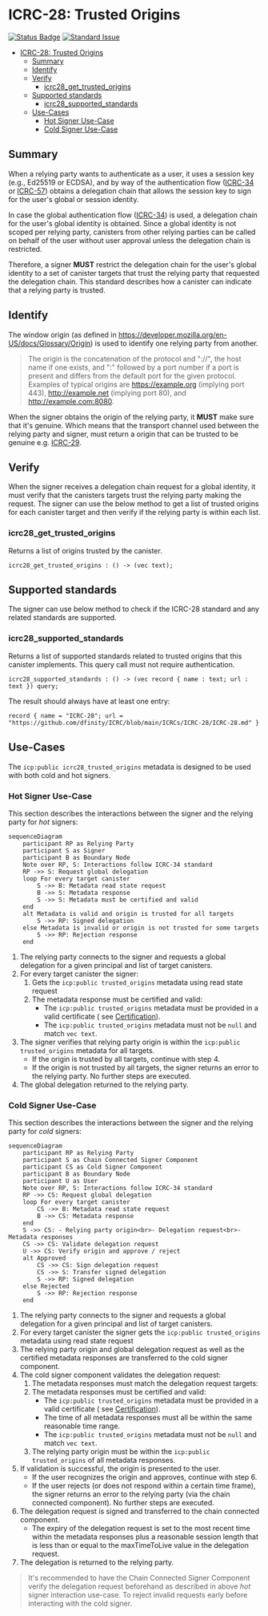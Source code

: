 # ICRC-28: Trusted Origins

[![Status Badge](https://img.shields.io/badge/STATUS-DRAFT-ffcc00.svg)](https://github.com/orgs/dfinity/projects/31)
[![Standard Issue](https://img.shields.io/badge/ISSUE-ICRC--28-blue?logo=github)](https://github.com/dfinity/wg-identity-authentication/issues/115)

<!-- TOC -->

* [ICRC-28: Trusted Origins](#icrc-28-trusted-origins)
    * [Summary](#summary)
    * [Identify](#identify)
    * [Verify](#verify)
        * [icrc28_get_trusted_origins](#icrc28_get_trusted_origins)
    * [Supported standards](#supported-standards)
        * [icrc28_supported_standards](#icrc28_supported_standards)
    * [Use-Cases](#use-cases)
        * [Hot Signer Use-Case](#hot-signer-use-case)
        * [Cold Signer Use-Case](#cold-signer-use-case)

<!-- TOC -->

## Summary

When a relying party wants to authenticate as a user, it uses a session key (e.g., Ed25519 or ECDSA), and by way of the
authentication flow ([ICRC-34](./icrc_34_get_global_delegation.md) or [ICRC-57](./icrc_57_get_session_delegation.md))
obtains a delegation chain that allows the session key to sign for the user's global or session identity.

In case the global authentication flow ([ICRC-34](./icrc_34_get_global_delegation.md)) is used, a delegation chain for
the user's global identity is obtained. Since a global identity is not scoped per relying party, canisters from other
relying parties can be called on behalf of the user without user approval unless the delegation chain is restricted.

Therefore, a signer **MUST** restrict the delegation chain for the user's global identity to a set of canister
targets that trust the relying party that requested the delegation chain. This standard describes how a canister can
indicate that a relying party is trusted.

## Identify

The window origin (as defined in https://developer.mozilla.org/en-US/docs/Glossary/Origin) is used to identify one
relying party from another.

> The origin is the concatenation of the protocol and "://", the host name if one exists, and ":" followed by a port
> number if a port is present and differs from the default port for the given protocol. Examples of typical origins
> are https://example.org (implying port 443), http://example.net (implying port 80), and http://example.com:8080.

When the signer obtains the origin of the relying party, it **MUST** make sure that it's genuine. Which means that the
transport channel used between the relying party and signer, must return a origin that can be trusted to be genuine
e.g. [ICRC-29](./icrc_29_window_post_message_transport.md).

## Verify

When the signer receives a delegation chain request for a global identity, it must verify that the canisters targets
trust the relying party making the request. The signer can use the below method to get a list of trusted origins for
each canister target and then verify if the relying party is within each list.

### icrc28_get_trusted_origins

Returns a list of origins trusted by the canister.

```
icrc28_get_trusted_origins : () -> (vec text);
```

## Supported standards

The signer can use below method to check if the ICRC-28 standard and any related standards are supported.

### icrc28_supported_standards

Returns a list of supported standards related to trusted origins that this canister implements. This query call must not
require authentication.

```
icrc28_supported_standards : () -> (vec record { name : text; url : text }) query;
```

The result should always have at least one entry:

```
record { name = "ICRC-28"; url = "https://github.com/dfinity/ICRC/blob/main/ICRCs/ICRC-28/ICRC-28.md" }
```

## Use-Cases

The `icp:public icrc28_trusted_origins` metadata is designed to be used with both cold and hot signers.

### Hot Signer Use-Case

This section describes the interactions between the signer and the relying party for _hot_ signers:

```mermaid
sequenceDiagram
    participant RP as Relying Party
    participant S as Signer
    participant B as Boundary Node
    Note over RP, S: Interactions follow ICRC-34 standard
    RP ->> S: Request global delegation
    loop For every target canister
        S ->> B: Metadata read state request
        B ->> S: Metadata response
        S ->> S: Metadata must be certified and valid
    end
    alt Metadata is valid and origin is trusted for all targets
        S ->> RP: Signed delegation
    else Metadata is invalid or origin is not trusted for some targets
        S ->> RP: Rejection response
    end
```

1. The relying party connects to the signer and requests a global delegation for a given principal and list of target
   canisters.
2. For every target canister the signer:
    1. Gets the `icp:public trusted_origins` metadata using read state request
    2. The metadata response must be certified and valid:
        * The `icp:public trusted_origins` metadata must be provided in a valid certificate (
          see [Certification](https://internetcomputer.org/docs/current/references/ic-interface-spec#certification)).
        * The `icp:public trusted_origins` metadata must not be `null` and match `vec text`.
3. The signer verifies that relying party origin is within the `icp:public trusted_origins` metadata for all targets.
    * If the origin is trusted by all targets, continue with step 4.
    * If the origin is not trusted by all targets, the signer returns an error to the relying party. No further steps
      are executed.
4. The global delegation returned to the relying party.

### Cold Signer Use-Case

This section describes the interactions between the signer and the relying party for _cold_ signers:

```mermaid
sequenceDiagram
    participant RP as Relying Party
    participant S as Chain Connected Signer Component
    participant CS as Cold Signer Component
    participant B as Boundary Node
    participant U as User
    Note over RP, S: Interactions follow ICRC-34 standard
    RP ->> CS: Request global delegation
    loop For every target canister
        CS ->> B: Metadata read state request
        B ->> CS: Metadata response
    end
    S ->> CS: - Relying party origin<br>- Delegation request<br>- Metadata responses
    CS ->> CS: Validate delegation request
    U ->> CS: Verify origin and approve / reject
    alt Approved
        CS ->> CS: Sign delegation request
        CS ->> S: Transfer signed delegation
        S ->> RP: Signed delegation
    else Rejected
        S ->> RP: Rejection response
    end
```

1. The relying party connects to the signer and requests a global delegation for a given principal and list of target
   canisters.
2. For every target canister the signer gets the `icp:public trusted_origins` metadata using read state request
3. The relying party origin and global delegation request as well as the certified metadata responses are transferred to
   the cold signer component.
4. The cold signer component validates the delegation request:
    1. The metadata responses must match the delegation request targets:
    2. The metadata responses must be certified and valid:
        * The `icp:public trusted_origins` metadata must be provided in a valid certificate (
          see [Certification](https://internetcomputer.org/docs/current/references/ic-interface-spec#certification)).
        * The time of all metadata responses must all be within the same reasonable time range.
        * The `icp:public trusted_origins` metadata must not be `null` and match `vec text`.
    3. The relying party origin must be within the `icp:public trusted_origins` of all metadata responses.
5. If validation is successful, the origin is presented to the user.
    * If the user recognizes the origin and approves, continue with step 6.
    * If the user rejects (or does not respond within a certain time frame), the signer returns an error to the relying
      party (via the chain connected component). No further steps are executed.
6. The delegation request is signed and transferred to the chain connected component.
    * The expiry of the delegation request is set to the most recent time within the metadata responses plus a
      reasonable session length that is less than or equal to the maxTimeToLive value in the delegation request.
7. The delegation is returned to the relying party.

> It's recommended to have the Chain Connected Signer Component verify the delegation request beforehand as described in
> above _hot_ signer interaction use-case. To reject invalid requests early before interacting with the cold signer.
